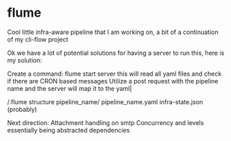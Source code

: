 # flume

Cool little infra-aware pipeline that I am working on, a bit of a continuation of my cli-flow project


Ok we have a lot of potential solutions for having a server to run this, here is my solution:

Create a command:
    flume start server
    this will read all yaml files and check if there are CRON based messages
    Utilize a post request with the pipeline name and the server will map it to the yaml|
    

/.flume structure
    pipeline_name/
        pipeline_name.yaml
        infra-state.json (probably)


Next direction:
    Attachment handling on smtp
    Concurrency and levels essentially being abstracted dependencies

